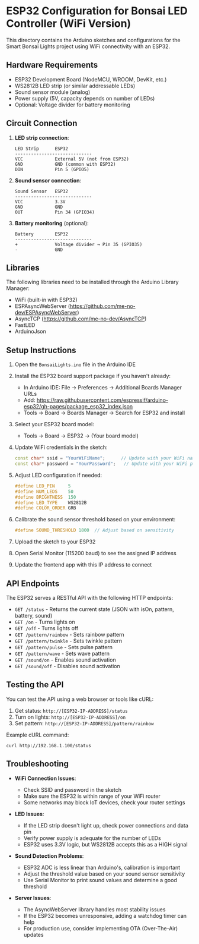 # ESP32 Configuration for Bonsai LED Controller (WiFi Version)

This directory contains the Arduino sketches and configurations for the Smart Bonsai Lights project using WiFi connectivity with an ESP32.

## Hardware Requirements

- ESP32 Development Board (NodeMCU, WROOM, DevKit, etc.)
- WS2812B LED strip (or similar addressable LEDs)
- Sound sensor module (analog)
- Power supply (5V, capacity depends on number of LEDs)
- Optional: Voltage divider for battery monitoring

## Circuit Connection

1. **LED strip connection**:

   ```
   LED Strip      ESP32
   -----------------------------
   VCC            External 5V (not from ESP32)
   GND            GND (common with ESP32)
   DIN            Pin 5 (GPIO5)
   ```

2. **Sound sensor connection**:

   ```
   Sound Sensor   ESP32
   -----------------------------
   VCC            3.3V
   GND            GND
   OUT            Pin 34 (GPIO34)
   ```

3. **Battery monitoring** (optional):
   ```
   Battery        ESP32
   -----------------------------
   +              Voltage divider → Pin 35 (GPIO35)
   -              GND
   ```

## Libraries

The following libraries need to be installed through the Arduino Library Manager:

- WiFi (built-in with ESP32)
- ESPAsyncWebServer (https://github.com/me-no-dev/ESPAsyncWebServer)
- AsyncTCP (https://github.com/me-no-dev/AsyncTCP)
- FastLED
- ArduinoJson

## Setup Instructions

1. Open the `BonsaiLights.ino` file in the Arduino IDE
2. Install the ESP32 board support package if you haven't already:

   - In Arduino IDE: File → Preferences → Additional Boards Manager URLs
   - Add: https://raw.githubusercontent.com/espressif/arduino-esp32/gh-pages/package_esp32_index.json
   - Tools → Board → Boards Manager → Search for ESP32 and install

3. Select your ESP32 board model:

   - Tools → Board → ESP32 → (Your board model)

4. Update WiFi credentials in the sketch:

   ```cpp
   const char* ssid = "YourWiFiName";      // Update with your WiFi name
   const char* password = "YourPassword";   // Update with your WiFi password
   ```

5. Adjust LED configuration if needed:

   ```cpp
   #define LED_PIN     5
   #define NUM_LEDS    50
   #define BRIGHTNESS  150
   #define LED_TYPE    WS2812B
   #define COLOR_ORDER GRB
   ```

6. Calibrate the sound sensor threshold based on your environment:

   ```cpp
   #define SOUND_THRESHOLD 1800  // Adjust based on sensitivity
   ```

7. Upload the sketch to your ESP32
8. Open Serial Monitor (115200 baud) to see the assigned IP address
9. Update the frontend app with this IP address to connect

## API Endpoints

The ESP32 serves a RESTful API with the following HTTP endpoints:

- `GET /status` - Returns the current state (JSON with isOn, pattern, battery, sound)
- `GET /on` - Turns lights on
- `GET /off` - Turns lights off
- `GET /pattern/rainbow` - Sets rainbow pattern
- `GET /pattern/twinkle` - Sets twinkle pattern
- `GET /pattern/pulse` - Sets pulse pattern
- `GET /pattern/wave` - Sets wave pattern
- `GET /sound/on` - Enables sound activation
- `GET /sound/off` - Disables sound activation

## Testing the API

You can test the API using a web browser or tools like cURL:

1. Get status: `http://[ESP32-IP-ADDRESS]/status`
2. Turn on lights: `http://[ESP32-IP-ADDRESS]/on`
3. Set pattern: `http://[ESP32-IP-ADDRESS]/pattern/rainbow`

Example cURL command:

```
curl http://192.168.1.100/status
```

## Troubleshooting

- **WiFi Connection Issues**:

  - Check SSID and password in the sketch
  - Make sure the ESP32 is within range of your WiFi router
  - Some networks may block IoT devices, check your router settings

- **LED Issues**:

  - If the LED strip doesn't light up, check power connections and data pin
  - Verify power supply is adequate for the number of LEDs
  - ESP32 uses 3.3V logic, but WS2812B accepts this as a HIGH signal

- **Sound Detection Problems**:

  - ESP32 ADC is less linear than Arduino's, calibration is important
  - Adjust the threshold value based on your sound sensor sensitivity
  - Use Serial Monitor to print sound values and determine a good threshold

- **Server Issues**:
  - The AsyncWebServer library handles most stability issues
  - If the ESP32 becomes unresponsive, adding a watchdog timer can help
  - For production use, consider implementing OTA (Over-The-Air) updates
